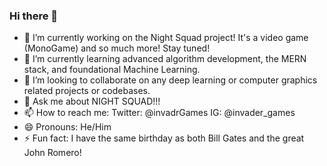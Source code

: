 ### Hi there 👋

- 🔭 I’m currently working on the Night Squad project! It's a video game (MonoGame) and so much more!  Stay tuned!
- 🌱 I’m currently learning advanced algorithm development, the MERN stack, and foundational Machine Learning.
- 👯 I’m looking to collaborate on any deep learning or computer graphics related projects or codebases.
- 💬 Ask me about NIGHT SQUAD!!!
- 📫 How to reach me: Twitter: @invadrGames  IG: @invader_games
- 😄 Pronouns: He/Him
- ⚡ Fun fact: I have the same birthday as both Bill Gates and the great John Romero!

